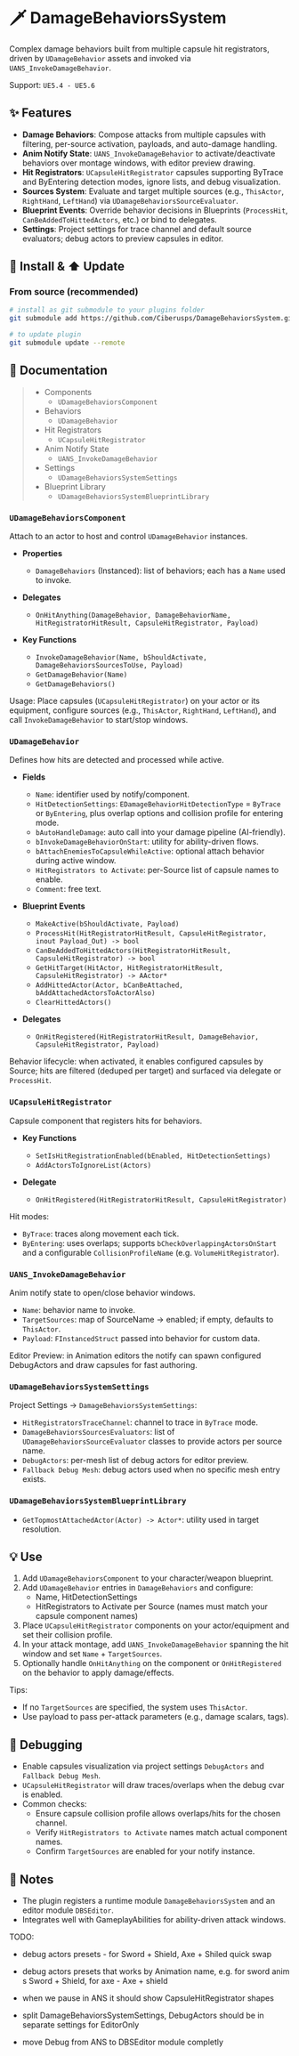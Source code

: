 ﻿# 🗡️ DamageBehaviorsSystem

Complex damage behaviors built from multiple capsule hit registrators, driven by `UDamageBehavior` assets and invoked via `UANS_InvokeDamageBehavior`.

Support: `UE5.4 - UE5.6`

## ✨ Features

- **Damage Behaviors**: Compose attacks from multiple capsules with filtering, per-source activation, payloads, and auto-damage handling.
- **Anim Notify State**: `UANS_InvokeDamageBehavior` to activate/deactivate behaviors over montage windows, with editor preview drawing.
- **Hit Registrators**: `UCapsuleHitRegistrator` capsules supporting ByTrace and ByEntering detection modes, ignore lists, and debug visualization.
- **Sources System**: Evaluate and target multiple sources (e.g., `ThisActor`, `RightHand`, `LeftHand`) via `UDamageBehaviorsSourceEvaluator`.
- **Blueprint Events**: Override behavior decisions in Blueprints (`ProcessHit`, `CanBeAddedToHittedActors`, etc.) or bind to delegates.
- **Settings**: Project settings for trace channel and default source evaluators; debug actors to preview capsules in editor.

## 🚀 Install & ⬆️ Update

### From source (recommended)

```bash
# install as git submodule to your plugins folder
git submodule add https://github.com/Ciberusps/DamageBehaviorsSystem.git ./Plugins/DamageBehaviorsSystem

# to update plugin
git submodule update --remote
```

## 📄 Documentation

> - Components
>   - `UDamageBehaviorsComponent`
> - Behaviors
>   - `UDamageBehavior`
> - Hit Registrators
>   - `UCapsuleHitRegistrator`
> - Anim Notify State
>   - `UANS_InvokeDamageBehavior`
> - Settings
>   - `UDamageBehaviorsSystemSettings`
> - Blueprint Library
>   - `UDamageBehaviorsSystemBlueprintLibrary`

### `UDamageBehaviorsComponent`

Attach to an actor to host and control `UDamageBehavior` instances.

- **Properties**
  - `DamageBehaviors` (Instanced): list of behaviors; each has a `Name` used to invoke.

- **Delegates**
  - `OnHitAnything(DamageBehavior, DamageBehaviorName, HitRegistratorHitResult, CapsuleHitRegistrator, Payload)`

- **Key Functions**
  - `InvokeDamageBehavior(Name, bShouldActivate, DamageBehaviorsSourcesToUse, Payload)`
  - `GetDamageBehavior(Name)`
  - `GetDamageBehaviors()`

Usage: Place capsules (`UCapsuleHitRegistrator`) on your actor or its equipment, configure sources (e.g., `ThisActor`, `RightHand`, `LeftHand`), and call `InvokeDamageBehavior` to start/stop windows.

### `UDamageBehavior`

Defines how hits are detected and processed while active.

- **Fields**
  - `Name`: identifier used by notify/component.
  - `HitDetectionSettings`: `EDamageBehaviorHitDetectionType` = `ByTrace` or `ByEntering`, plus overlap options and collision profile for entering mode.
  - `bAutoHandleDamage`: auto call into your damage pipeline (AI-friendly).
  - `bInvokeDamageBehaviorOnStart`: utility for ability-driven flows.
  - `bAttachEnemiesToCapsuleWhileActive`: optional attach behavior during active window.
  - `HitRegistrators to Activate`: per-Source list of capsule names to enable.
  - `Comment`: free text.

- **Blueprint Events**
  - `MakeActive(bShouldActivate, Payload)`
  - `ProcessHit(HitRegistratorHitResult, CapsuleHitRegistrator, inout Payload_Out) -> bool`
  - `CanBeAddedToHittedActors(HitRegistratorHitResult, CapsuleHitRegistrator) -> bool`
  - `GetHitTarget(HitActor, HitRegistratorHitResult, CapsuleHitRegistrator) -> AActor*`
  - `AddHittedActor(Actor, bCanBeAttached, bAddAttachedActorsToActorAlso)`
  - `ClearHittedActors()`

- **Delegates**
  - `OnHitRegistered(HitRegistratorHitResult, DamageBehavior, CapsuleHitRegistrator, Payload)`

Behavior lifecycle: when activated, it enables configured capsules by Source; hits are filtered (deduped per target) and surfaced via delegate or `ProcessHit`.

### `UCapsuleHitRegistrator`

Capsule component that registers hits for behaviors.

- **Key Functions**
  - `SetIsHitRegistrationEnabled(bEnabled, HitDetectionSettings)`
  - `AddActorsToIgnoreList(Actors)`

- **Delegate**
  - `OnHitRegistered(HitRegistratorHitResult, CapsuleHitRegistrator)`

Hit modes:

- `ByTrace`: traces along movement each tick.
- `ByEntering`: uses overlaps; supports `bCheckOverlappingActorsOnStart` and a configurable `CollisionProfileName` (e.g. `VolumeHitRegistrator`).

### `UANS_InvokeDamageBehavior`

Anim notify state to open/close behavior windows.

- `Name`: behavior name to invoke.
- `TargetSources`: map of SourceName -> enabled; if empty, defaults to `ThisActor`.
- `Payload`: `FInstancedStruct` passed into behavior for custom data.

Editor Preview: in Animation editors the notify can spawn configured DebugActors and draw capsules for fast authoring.

### `UDamageBehaviorsSystemSettings`

Project Settings -> `DamageBehaviorsSystemSettings`:

- `HitRegistratorsTraceChannel`: channel to trace in `ByTrace` mode.
- `DamageBehaviorsSourcesEvaluators`: list of `UDamageBehaviorsSourceEvaluator` classes to provide actors per source name.
- `DebugActors`: per-mesh list of debug actors for editor preview.
- `Fallback Debug Mesh`: debug actors used when no specific mesh entry exists.

### `UDamageBehaviorsSystemBlueprintLibrary`

- `GetTopmostAttachedActor(Actor) -> Actor*`: utility used in target resolution.

## 💡 Use

1) Add `UDamageBehaviorsComponent` to your character/weapon blueprint.
2) Add `UDamageBehavior` entries in `DamageBehaviors` and configure:
   - Name, HitDetectionSettings
   - HitRegistrators to Activate per Source (names must match your capsule component names)
3) Place `UCapsuleHitRegistrator` components on your actor/equipment and set their collision profile.
4) In your attack montage, add `UANS_InvokeDamageBehavior` spanning the hit window and set `Name` + `TargetSources`.
5) Optionally handle `OnHitAnything` on the component or `OnHitRegistered` on the behavior to apply damage/effects.

Tips:

- If no `TargetSources` are specified, the system uses `ThisActor`.
- Use payload to pass per-attack parameters (e.g., damage scalars, tags).

## 🧪 Debugging

- Enable capsules visualization via project settings `DebugActors` and `Fallback Debug Mesh`.
- `UCapsuleHitRegistrator` will draw traces/overlaps when the debug cvar is enabled.
- Common checks:
  - Ensure capsule collision profile allows overlaps/hits for the chosen channel.
  - Verify `HitRegistrators to Activate` names match actual component names.
  - Confirm `TargetSources` are enabled for your notify instance.

## 🧩 Notes

- The plugin registers a runtime module `DamageBehaviorsSystem` and an editor module `DBSEditor`.
- Integrates well with GameplayAbilities for ability-driven attack windows.


TODO:

- debug actors presets - for Sword + Shield, Axe + Shiled quick swap
- debug actors presets that works by Animation name, e.g. for sword anim s Sword + Shield, for axe - Axe + shield
- when we pause in ANS it should show CapsuleHitRegistrator shapes
- split DamageBehaviorsSystemSettings, DebugActors should be in separate settings for EditorOnly

- move Debug from ANS to DBSEditor module completly
